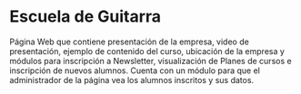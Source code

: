 # Escuela de Guitarra
Página Web que contiene presentación de la empresa, video de presentación, ejemplo de contenido del curso, ubicación de la empresa y módulos para inscripción a Newsletter, visualización de Planes de cursos e inscripción de nuevos alumnos. Cuenta con un módulo para que el administrador de la página vea los alumnos inscritos y sus datos.
